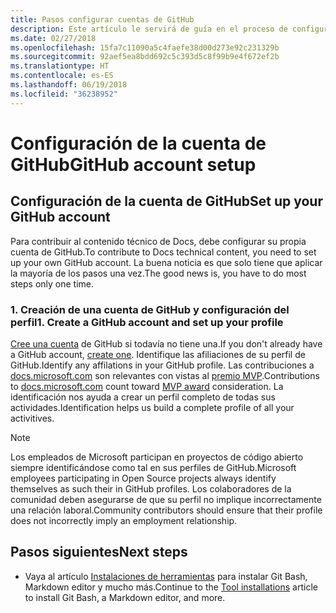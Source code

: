 ```yaml
---
title: Pasos configurar cuentas de GitHub
description: Este artículo le servirá de guía en el proceso de configuración de las cuentas de GitHub, que son necesarias para contribuir al contenido de docs.microsoft.com.
ms.date: 02/27/2018
ms.openlocfilehash: 15fa7c11090a5c4faefe38d00d273e92c231329b
ms.sourcegitcommit: 92aef5ea8bdd692c5c393d5c8f99b9e4f672ef2b
ms.translationtype: HT
ms.contentlocale: es-ES
ms.lasthandoff: 06/19/2018
ms.locfileid: "36238952"
---
```

# <a name="github-account-setup"></a><span data-ttu-id="ca4bc-103">Configuración de la cuenta de GitHub</span><span class="sxs-lookup"><span data-stu-id="ca4bc-103">GitHub account setup</span></span>

## <a name="set-up-your-github-account"></a><span data-ttu-id="ca4bc-104">Configuración de la cuenta de GitHub</span><span class="sxs-lookup"><span data-stu-id="ca4bc-104">Set up your GitHub account</span></span>

<span data-ttu-id="ca4bc-105">Para contribuir al contenido técnico de Docs, debe configurar su propia cuenta de GitHub.</span><span class="sxs-lookup"><span data-stu-id="ca4bc-105">To contribute to Docs technical content, you need to set up your own GitHub account.</span></span> <span data-ttu-id="ca4bc-106">La buena noticia es que solo tiene que aplicar la mayoría de los pasos una vez.</span><span class="sxs-lookup"><span data-stu-id="ca4bc-106">The good news is, you have to do most steps only one time.</span></span>

### <a name="1-create-a-github-account-and-set-up-your-profile"></a><span data-ttu-id="ca4bc-107">1. Creación de una cuenta de GitHub y configuración del perfil</span><span class="sxs-lookup"><span data-stu-id="ca4bc-107">1. Create a GitHub account and set up your profile</span></span>

<span data-ttu-id="ca4bc-108">[Cree una cuenta](https://github.com/join) de GitHub si todavía no tiene una.</span><span class="sxs-lookup"><span data-stu-id="ca4bc-108">If you don't already have a GitHub account, [create one](https://github.com/join).</span></span> <span data-ttu-id="ca4bc-109">Identifique las afiliaciones de su perfil de GitHub.</span><span class="sxs-lookup"><span data-stu-id="ca4bc-109">Identify any affilations in your GitHub profile.</span></span> <span data-ttu-id="ca4bc-110">Las contribuciones a [docs.microsoft.com](https://docs.microsoft.com) son relevantes con vistas al [premio MVP](https://mvp.microsoft.com).</span><span class="sxs-lookup"><span data-stu-id="ca4bc-110">Contributions to [docs.microsoft.com](https://docs.microsoft.com) count toward [MVP award](https://mvp.microsoft.com) consideration.</span></span> <span data-ttu-id="ca4bc-111">La identificación nos ayuda a crear un perfil completo de todas sus actividades.</span><span class="sxs-lookup"><span data-stu-id="ca4bc-111">Identification helps us build a complete profile of all your activitives.</span></span>

>[!NOTE]
> <span data-ttu-id="ca4bc-112">Los empleados de Microsoft participan en proyectos de código abierto siempre identificándose como tal en sus perfiles de GitHub.</span><span class="sxs-lookup"><span data-stu-id="ca4bc-112">Microsoft employees participating in Open Source projects always identify themselves as such their in GitHub profiles.</span></span> <span data-ttu-id="ca4bc-113">Los colaboradores de la comunidad deben asegurarse de que su perfil no implique incorrectamente una relación laboral.</span><span class="sxs-lookup"><span data-stu-id="ca4bc-113">Community contributors should ensure that their profile does not incorrectly imply an employment relationship.</span></span>

## <a name="next-steps"></a><span data-ttu-id="ca4bc-114">Pasos siguientes</span><span class="sxs-lookup"><span data-stu-id="ca4bc-114">Next steps</span></span>

* <span data-ttu-id="ca4bc-115">Vaya al artículo [Instalaciones de herramientas](get-started-setup-tools.md) para instalar Git Bash, Markdown editor y mucho más.</span><span class="sxs-lookup"><span data-stu-id="ca4bc-115">Continue to the [Tool installations](get-started-setup-tools.md) article to install Git Bash, a Markdown editor, and more.</span></span>
